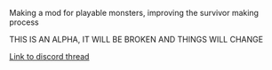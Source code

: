 Making a mod for playable monsters, improving the survivor making process

THIS IS AN ALPHA, IT WILL BE BROKEN AND THINGS WILL CHANGE

[Link to discord thread](https://discord.com/channels/1171745917272084550/1260987114376527962)
